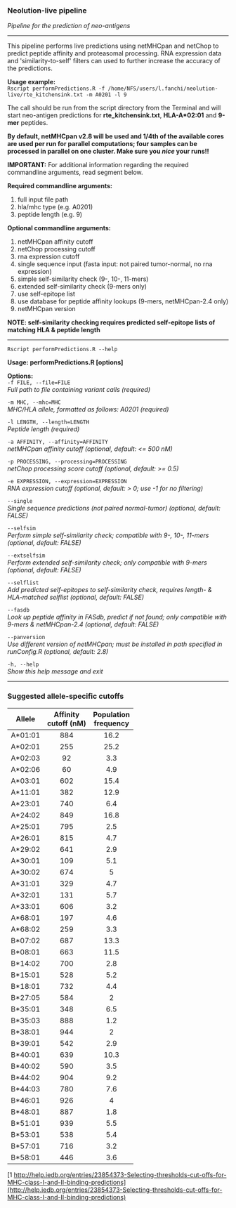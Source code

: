 ### **Neolution-live pipeline**  
*Pipeline for the prediction of neo-antigens*

---

This pipeline performs live predictions using netMHCpan and netChop to predict peptide affinity and proteasomal processing. RNA expression data and 'similarity-to-self' filters can used to further increase the accuracy of the predictions.

**Usage example:**  
`Rscript performPredictions.R -f /home/NFS/users/l.fanchi/neolution-live/rte_kitchensink.txt -m A0201 -l 9`

The call should be run from the script directory from the Terminal and will start neo-antigen predictions for **rte_kitchensink.txt**, __HLA-A*02:01__ and **9-mer** peptides. 

**By default, netMHCpan v2.8 will be used and 1/4th of the available cores are used per run for parallel computations; four samples can be processed in parallel on one cluster. Make sure you *nice* your runs!!**

**IMPORTANT:** For additional information regarding the required commandline arguments, read segment below.

**Required commandline arguments:**  

1. full input file path
2. hla/mhc type (e.g. A0201)
3. peptide length (e.g. 9) 

**Optional commandline arguments:**  

1. netMHCpan affinity cutoff
2. netChop processing cutoff
3. rna expression cutoff
4. single sequence input (fasta input: not paired tumor-normal, no rna expression)
5. simple self-similarity check (9-, 10-, 11-mers)
6. extended self-similarity check (9-mers only)
7. use self-epitope list
8. use database for peptide affinity lookups (9-mers, netMHCpan-2.4 only)
9. netMHCpan version

**NOTE: self-similarity checking requires predicted self-epitope lists of matching HLA & peptide length**

---

`Rscript performPredictions.R --help`  

**Usage: performPredictions.R [options]**

**Options:**  
`-f FILE, --file=FILE`  
*Full path to file containing variant calls (required)*

`-m MHC, --mhc=MHC`  
*MHC/HLA allele, formatted as follows: A0201 (required)*

`-l LENGTH, --length=LENGTH`  
*Peptide length (required)*

`-a AFFINITY, --affinity=AFFINITY`  
*netMHCpan affinity cutoff (optional, default: <= 500 nM)*

`-p PROCESSING, --processing=PROCESSING`  
*netChop processing score cutoff (optional, default: >= 0.5)*

`-e EXPRESSION, --expression=EXPRESSION`  
*RNA expression cutoff (optional, default: > 0; use -1 for no filtering)*

`--single`  
*Single sequence predictions (not paired normal-tumor) (optional, default: FALSE)*

`--selfsim`  
*Perform simple self-similarity check; compatible with 9-, 10-, 11-mers (optional, default: FALSE)*

`--extselfsim`  
*Perform extended self-similarity check; only compatible with 9-mers (optional, default: FALSE)*

`--selflist`  
*Add predicted self-epitopes to self-similarity check, requires length- & HLA-matched selflist (optional, default: FALSE)*

`--fasdb`  
*Look up peptide affinity in FASdb, predict if not found; only compatible with 9-mers & netMHCpan-2.4 (optional, default: FALSE)*

`--panversion`  
*Use different version of netMHCpan; must be installed in path specified in runConfig.R (optional, default: 2.8)*

`-h, --help`  
*Show this help message and exit*

---

### Suggested allele-specific cutoffs

|Allele|Affinity <br>cutoff (nM)|Population <br>frequency|
|:------:|:----:|:---:|
|A\*01:01|884|16.2|
|A\*02:01|255|25.2|
|A\*02:03|92|3.3|
|A\*02:06|60|4.9|
|A\*03:01|602|15.4|
|A\*11:01|382|12.9|
|A\*23:01|740|6.4|
|A\*24:02|849|16.8|
|A\*25:01|795|2.5|
|A\*26:01|815|4.7|
|A\*29:02|641|2.9|
|A\*30:01|109|5.1|
|A\*30:02|674|5|
|A\*31:01|329|4.7|
|A\*32:01|131|5.7|
|A\*33:01|606|3.2|
|A\*68:01|197|4.6|
|A\*68:02|259|3.3|
|B\*07:02|687|13.3|
|B\*08:01|663|11.5|
|B\*14:02|700|2.8|
|B\*15:01|528|5.2|
|B\*18:01|732|4.4|
|B\*27:05|584|2|
|B\*35:01|348|6.5|
|B\*35:03|888|1.2|
|B\*38:01|944|2|
|B\*39:01|542|2.9|
|B\*40:01|639|10.3|
|B\*40:02|590|3.5|
|B\*44:02|904|9.2|
|B\*44:03|780|7.6|
|B\*46:01|926|4|
|B\*48:01|887|1.8|
|B\*51:01|939|5.5|
|B\*53:01|538|5.4|
|B\*57:01|716|3.2|
|B\*58:01|446|3.6|


[1 http://help.iedb.org/entries/23854373-Selecting-thresholds-cut-offs-for-MHC-class-I-and-II-binding-predictions](http://help.iedb.org/entries/23854373-Selecting-thresholds-cut-offs-for-MHC-class-I-and-II-binding-predictions)